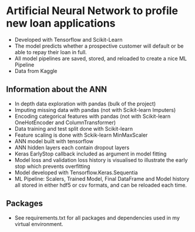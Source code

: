 # Artificial Neural Network to profile new loan applications
* Developed with Tensorflow and Scikit-Learn
* The model predicts whether a prospective customer will default or be able to repay their loan in full.
* All model pipelines are saved, stored, and reloaded to create a nice ML Pipeline
* Data from Kaggle

## Information about the ANN
* In depth data exploration with pandas (bulk of the project)
* Imputing missing data with pandas (not with Scikit-learn Imputers)
* Encoding categorical features with pandas (not with Scikit-learn OneHotEncoder and ColumnTransformer)
* Data training and test split done with Scikit-learn
* Feature scaling is done with Sckik-learn MinMaxScaler
* ANN model built with tensorflow
* ANN hidden layers each contain dropout layers
* Keras EarlyStop callback included as argument in model fitting
* Model loss and validation loss history is visualised to illustrate the early stop which prevents overfitting 
* Model developed with Tensorflow.Keras.Sequentia
* ML Pipeline: Scalers, Trained Model, Final DataFrame and Model history all stored in either hdf5 or csv formats, and can be reloaded each time.


## Packages
* See requirements.txt for all packages and dependencies used in my virtual environment.